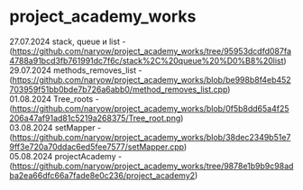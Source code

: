 # project_academy_works
27.07.2024 stack, queue и list  -  (https://github.com/naryow/project_academy_works/tree/95953dcdfd087fa4788a91bcd3fb761991dc7f6c/stack%2C%20queue%20%D0%B8%20list)<br>
29.07.2024 methods_removes_list - (https://github.com/naryow/project_academy_works/blob/be998b8f4eb452703959f51bb0bde7b726a6abb0/method_removes_list.cpp)<br>
01.08.2024 Tree_roots - (https://github.com/naryow/project_academy_works/blob/0f5b8dd65a4f25206a47af91ad81c5219a268375/Tree_root.png) <br>
03.08.2024 setMapper - (https://github.com/naryow/project_academy_works/blob/38dec2349b51e79ff3e720a70ddac6ed5fee7577/setMapper.cpp) <br>
05.08.2024 projectAcademy - (https://github.com/naryow/project_academy_works/tree/9878e1b9b9c98adba2ea66dfc66a7fade8e0c236/project_academy2) <br>
